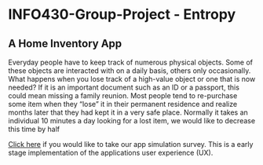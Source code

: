 # INFO430-Group-Project - Entropy
## A Home Inventory App

Everyday people have to keep track of numerous physical objects. Some of these objects are interacted with on a daily basis, others only occasionally. What happens when you lose track of a high-value object or one that is now needed? If it is an important document such as an ID or a passport, this could mean missing a family reunion. Most people tend to re-purchase some item when they “lose” it in their permanent residence and realize months later that they had kept it in a very safe place. Normally it takes an individual 10 minutes a day looking for a lost item, we would like to decrease this time by half

[Click here](https://docs.google.com/forms/d/e/1FAIpQLSetSH7sNjpcOzjFUxnZ8CwBcsGOxVX8k3Z0V-pylxO2h3M6bA/viewform?usp=sf_link) if you would like to take our app simulation survey. This is a early stage implementation of the applications user experience (UX).
